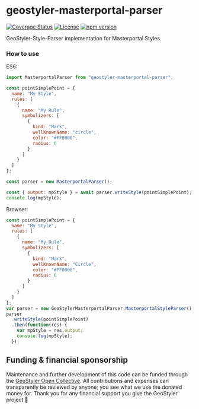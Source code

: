 # geostyler-masterportal-parser

[![Coverage Status](https://coveralls.io/repos/github/geostyler/geostyler-masterportal-parser/badge.svg?branch=main)](https://coveralls.io/github/geostyler/geostyler-masterportal-parser?branch=main)
[![License](https://img.shields.io/github/license/geostyler/geostyler-masterportal-parser)](https://github.com/geostyler/geostyler-masterportal-parser/blob/main/LICENSE)
[![npm version](https://badge.fury.io/js/geostyler-masterportal-parser.svg)](https://www.npmjs.com/package/geostyler-masterportal-parser)

GeoStyler-Style-Parser implementation for Masterportal Styles

### How to use

ES6:
```js
import MasterportalParser from "geostyler-masterportal-parser";

const pointSimplePoint = {
  name: "My Style",
  rules: [
    {
      name: "My Rule",
      symbolizers: [
        {
          kind: "Mark",
          wellKnownName: "circle",
          color: "#FF0000",
          radius: 6
        }
      ]
    }
  ]
};

const parser = new MasterportalParser();

const { output: mpStyle } = await parser.writeStyle(pointSimplePoint);
console.log(mpStyle);
```

Browser:

```js
const pointSimplePoint = {
  name: "My Style",
  rules: [
    {
      name: "My Rule",
      symbolizers: [
        {
          kind: "Mark",
          wellKnownName: "Circle",
          color: "#FF0000",
          radius: 6
        }
      ]
    }
  ]
};
var parser = new GeoStylerMasterportalParser.MasterportalStyleParser();
parser
  .writeStyle(pointSimplePoint)
  .then(function(res) {
    var mpStyle = res.output;
    console.log(mpStyle);
  });
```

## <a name="funding"></a>Funding & financial sponsorship

Maintenance and further development of this code can be funded through the
[GeoStyler Open Collective](https://opencollective.com/geostyler). All contributions and
expenses can transparently be reviewed by anyone; you see what we use the donated money for.
Thank you for any financial support you give the GeoStyler project 💞
